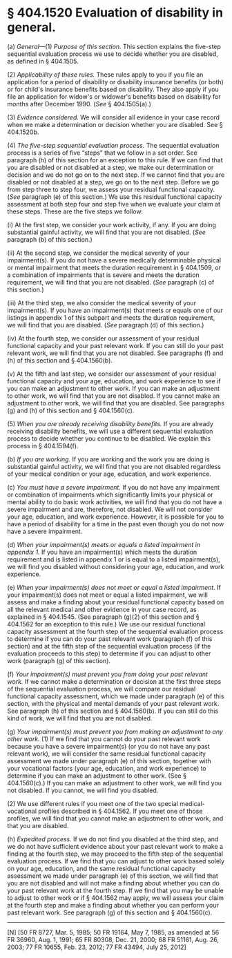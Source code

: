 # § 404.1520   Evaluation of disability in general.

(a) *General*—(1) *Purpose of this section.* This section explains the five-step sequential evaluation process we use to decide whether you are disabled, as defined in § 404.1505. 


(2) *Applicability of these rules.* These rules apply to you if you file an application for a period of disability or disability insurance benefits (or both) or for child's insurance benefits based on disability. They also apply if you file an application for widow's or widower's benefits based on disability for months after December 1990. (*See* § 404.1505(a).) 


(3) *Evidence considered.* We will consider all evidence in your case record when we make a determination or decision whether you are disabled. See § 404.1520b.


(4) *The five-step sequential evaluation process.* The sequential evaluation process is a series of five “steps” that we follow in a set order. See paragraph (h) of this section for an exception to this rule. If we can find that you are disabled or not disabled at a step, we make our determination or decision and we do not go on to the next step. If we cannot find that you are disabled or not disabled at a step, we go on to the next step. Before we go from step three to step four, we assess your residual functional capacity. (*See* paragraph (e) of this section.) We use this residual functional capacity assessment at both step four and step five when we evaluate your claim at these steps. These are the five steps we follow: 


(i) At the first step, we consider your work activity, if any. If you are doing substantial gainful activity, we will find that you are not disabled. (*See* paragraph (b) of this section.) 


(ii) At the second step, we consider the medical severity of your impairment(s). If you do not have a severe medically determinable physical or mental impairment that meets the duration requirement in § 404.1509, or a combination of impairments that is severe and meets the duration requirement, we will find that you are not disabled. (*See* paragraph (c) of this section.) 


(iii) At the third step, we also consider the medical severity of your impairment(s). If you have an impairment(s) that meets or equals one of our listings in appendix 1 of this subpart and meets the duration requirement, we will find that you are disabled. (*See* paragraph (d) of this section.) 


(iv) At the fourth step, we consider our assessment of your residual functional capacity and your past relevant work. If you can still do your past relevant work, we will find that you are not disabled. See paragraphs (f) and (h) of this section and § 404.1560(b). 


(v) At the fifth and last step, we consider our assessment of your residual functional capacity and your age, education, and work experience to see if you can make an adjustment to other work. If you can make an adjustment to other work, we will find that you are not disabled. If you cannot make an adjustment to other work, we will find that you are disabled. See paragraphs (g) and (h) of this section and § 404.1560(c).


(5) *When you are already receiving disability benefits.* If you are already receiving disability benefits, we will use a different sequential evaluation process to decide whether you continue to be disabled. We explain this process in § 404.1594(f). 


(b) *If you are working.* If you are working and the work you are doing is substantial gainful activity, we will find that you are not disabled regardless of your medical condition or your age, education, and work experience.


(c) *You must have a severe impairment.* If you do not have any impairment or combination of impairments which significantly limits your physical or mental ability to do basic work activities, we will find that you do not have a severe impairment and are, therefore, not disabled. We will not consider your age, education, and work experience. However, it is possible for you to have a period of disability for a time in the past even though you do not now have a severe impairment.


(d) *When your impairment(s) meets or equals a listed impairment in appendix 1.* If you have an impairment(s) which meets the duration requirement and is listed in appendix 1 or is equal to a listed impairment(s), we will find you disabled without considering your age, education, and work experience.


(e) *When your impairment(s) does not meet or equal a listed impairment.* If your impairment(s) does not meet or equal a listed impairment, we will assess and make a finding about your residual functional capacity based on all the relevant medical and other evidence in your case record, as explained in § 404.1545. (See paragraph (g)(2) of this section and § 404.1562 for an exception to this rule.) We use our residual functional capacity assessment at the fourth step of the sequential evaluation process to determine if you can do your past relevant work (paragraph (f) of this section) and at the fifth step of the sequential evaluation process (if the evaluation proceeds to this step) to determine if you can adjust to other work (paragraph (g) of this section). 


(f) *Your impairment(s) must prevent you from doing your past relevant work.* If we cannot make a determination or decision at the first three steps of the sequential evaluation process, we will compare our residual functional capacity assessment, which we made under paragraph (e) of this section, with the physical and mental demands of your past relevant work. See paragraph (h) of this section and § 404.1560(b). If you can still do this kind of work, we will find that you are not disabled. 


(g) *Your impairment(s) must prevent you from making an adjustment to any other work.* (1) If we find that you cannot do your past relevant work because you have a severe impairment(s) (or you do not have any past relevant work), we will consider the same residual functional capacity assessment we made under paragraph (e) of this section, together with your vocational factors (your age, education, and work experience) to determine if you can make an adjustment to other work. (See § 404.1560(c).) If you can make an adjustment to other work, we will find you not disabled. If you cannot, we will find you disabled. 


(2) We use different rules if you meet one of the two special medical-vocational profiles described in § 404.1562. If you meet one of those profiles, we will find that you cannot make an adjustment to other work, and that you are disabled.


(h) *Expedited process.* If we do not find you disabled at the third step, and we do not have sufficient evidence about your past relevant work to make a finding at the fourth step, we may proceed to the fifth step of the sequential evaluation process. If we find that you can adjust to other work based solely on your age, education, and the same residual functional capacity assessment we made under paragraph (e) of this section, we will find that you are not disabled and will not make a finding about whether you can do your past relevant work at the fourth step. If we find that you may be unable to adjust to other work or if § 404.1562 may apply, we will assess your claim at the fourth step and make a finding about whether you can perform your past relevant work. See paragraph (g) of this section and § 404.1560(c).



---

[N] [50 FR 8727, Mar. 5, 1985; 50 FR 19164, May 7, 1985, as amended at 56 FR 36960, Aug. 1, 1991; 65 FR 80308, Dec. 21, 2000; 68 FR 51161, Aug. 26, 2003; 77 FR 10655, Feb. 23, 2012; 77 FR 43494, July 25, 2012]




